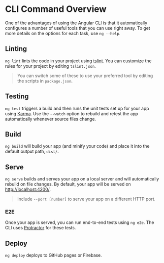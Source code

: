 # CLI Command Overview

One of the advantages of using the Angular CLI is that it automatically configures a number of useful tools that you can use right away. To get more details on the options for each task, use `ng --help`.

## Linting

`ng lint` lints the code in your project using [tslint](https://palantir.github.io/tslint/). You can customize the rules for your project by editing `tslint.json`.

> You can switch some of these to use your preferred tool by editing the scripts in `package.json`.

## Testing

`ng test` triggers a build and then runs the unit tests set up for your app using [Karma](http://karma-runner.github.io/). Use the `--watch` option to rebuild and retest the app automatically whenever source files change.

## Build

`ng build` will build your app \(and minify your code\) and place it into the default output path, `dist/`.

## Serve

`ng serve` builds and serves your app on a local server and will automatically rebuild on file changes. By default, your app will be served on [http://localhost:4200/](http://localhost:4200/).

> Include `--port [number]` to serve your app on a different HTTP port.

### E2E

Once your app is served, you can run end-to-end tests using `ng e2e`. The CLI uses [Protractor](https://angular.github.io/protractor/) for these tests.

## Deploy

`ng deploy` deploys to GitHub pages or Firebase.

